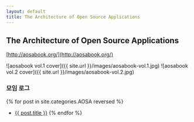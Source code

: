 ```yaml
---
layout: default
title: The Architecture of Open Source Applications
---
```


## The Architecture of Open Source Applications

[http://aosabook.org/](http://aosabook.org/)

![aosabook vol.1 cover]({{ site.url }}/images/aosabook-vol.1.jpg)
![aosabook vol.2 cover]({{ site.url }}/images/aosabook-vol.2.jpg)

### 모임 로그

{% for post in site.categories.AOSA reversed %}
* <a href="{{ post.url }}">{{ post.title }}</a>
{% endfor %}
